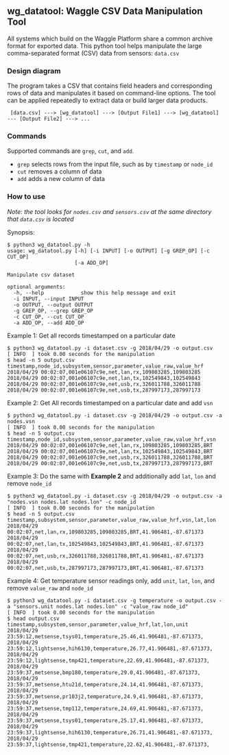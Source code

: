 ## wg_datatool: Waggle CSV Data Manipulation Tool

All systems which build on the Waggle Platform share a common archive format for exported data.  This python tool helps manipulate the large comma-separated format (CSV) data from sensors: `data.csv`

### Design diagram

The program takes a CSV that contains field headers and corresponding rows of data and manipulates it based on command-line options. The tool can be applied repeatedly to extract data or build larger data products.

```
 [data.csv] ---> [wg_datatool] ---> [Output File1] ---> [wg_datatool] --- [Output File2] ---> ...
```

### Commands

Supported commands are `grep`, `cut`, and `add`.

- `grep` selects rows from the input file, such as by `timestamp` or `node_id`
- `cut` removes a column of data
- `add` adds a new column of data

### How to use

*Note: the tool looks for `nodes.csv` and `sensors.csv` at the same directory that `data.csv` is located*

Synopsis:
```
$ python3 wg_datatool.py -h
usage: wg_datatool.py [-h] [-i INPUT] [-o OUTPUT] [-g GREP_OP] [-c CUT_OP]
                      [-a ADD_OP]

Manipulate csv dataset

optional arguments:
  -h, --help            show this help message and exit
  -i INPUT, --input INPUT
  -o OUTPUT, --output OUTPUT
  -g GREP_OP, --grep GREP_OP
  -c CUT_OP, --cut CUT_OP
  -a ADD_OP, --add ADD_OP
```

Example 1: Get all records timestamped on a particular date
```
$ python3 wg_datatool.py -i dataset.csv -g 2018/04/29 -o output.csv
[ INFO  ] took 0.00 seconds for the manipulation
$ head -n 5 output.csv
timestamp,node_id,subsystem,sensor,parameter,value_raw,value_hrf
2018/04/29 00:02:07,001e06107c9e,net,lan,rx,109803285,109803285
2018/04/29 00:02:07,001e06107c9e,net,lan,tx,102549843,102549843
2018/04/29 00:02:07,001e06107c9e,net,usb,rx,326011788,326011788
2018/04/29 00:02:07,001e06107c9e,net,usb,tx,287997173,287997173
```

Example 2: Get All records timestamped on a particular date and add `vsn`
```
$ python3 wg_datatool.py -i dataset.csv -g 2018/04/29 -o output.csv -a nodes.vsn
[ INFO  ] took 0.00 seconds for the manipulation
$ head -n 5 output.csv
timestamp,node_id,subsystem,sensor,parameter,value_raw,value_hrf,vsn
2018/04/29 00:02:07,001e06107c9e,net,lan,rx,109803285,109803285,BRT
2018/04/29 00:02:07,001e06107c9e,net,lan,tx,102549843,102549843,BRT
2018/04/29 00:02:07,001e06107c9e,net,usb,rx,326011788,326011788,BRT
2018/04/29 00:02:07,001e06107c9e,net,usb,tx,287997173,287997173,BRT
```

Example 3: Do the same with __Example 2__ and additionally add `lat`, `lon` and remove `node_id`
```
$ python3 wg_datatool.py -i dataset.csv -g 2018/04/29 -o output.csv -a "nodes.vsn nodes.lat nodes.lon" -c node_id
[ INFO  ] took 0.00 seconds for the manipulation
$ head -n 5 output.csv
timestamp,subsystem,sensor,parameter,value_raw,value_hrf,vsn,lat,lon
2018/04/29 00:02:07,net,lan,rx,109803285,109803285,BRT,41.906481,-87.671373
2018/04/29 00:02:07,net,lan,tx,102549843,102549843,BRT,41.906481,-87.671373
2018/04/29 00:02:07,net,usb,rx,326011788,326011788,BRT,41.906481,-87.671373
2018/04/29 00:02:07,net,usb,tx,287997173,287997173,BRT,41.906481,-87.671373
```

Example 4: Get temperature sensor readings only, add `unit`, `lat`, `lon`, and remove `value_raw` and `node_id`
```
$ python3 wg_datatool.py -i dataset.csv -g temperature -o output.csv -a "sensors.unit nodes.lat nodes.lon" -c "value_raw node_id"
[ INFO  ] took 0.00 seconds for the manipulation
$ head output.csv
timestamp,subsystem,sensor,parameter,value_hrf,lat,lon,unit
2018/04/29 23:59:12,metsense,tsys01,temperature,25.46,41.906481,-87.671373,
2018/04/29 23:59:12,lightsense,hih6130,temperature,26.77,41.906481,-87.671373,
2018/04/29 23:59:12,lightsense,tmp421,temperature,22.69,41.906481,-87.671373,
2018/04/29 23:59:37,metsense,bmp180,temperature,29.0,41.906481,-87.671373,
2018/04/29 23:59:37,metsense,htu21d,temperature,24.14,41.906481,-87.671373,
2018/04/29 23:59:37,metsense,pr103j2,temperature,24.9,41.906481,-87.671373,
2018/04/29 23:59:37,metsense,tmp112,temperature,24.69,41.906481,-87.671373,
2018/04/29 23:59:37,metsense,tsys01,temperature,25.17,41.906481,-87.671373,
2018/04/29 23:59:37,lightsense,hih6130,temperature,26.71,41.906481,-87.671373,
2018/04/29 23:59:37,lightsense,tmp421,temperature,22.62,41.906481,-87.671373,
```
